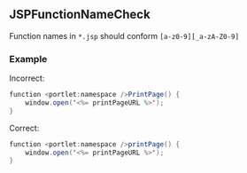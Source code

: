 ## JSPFunctionNameCheck

Function names in `*.jsp` should conform `[a-z0-9][_a-zA-Z0-9]`

### Example

Incorrect:

```java
function <portlet:namespace />PrintPage() {
    window.open('<%= printPageURL %>');
}
```

Correct:

```java
function <portlet:namespace />printPage() {
    window.open('<%= printPageURL %>');
}
```
